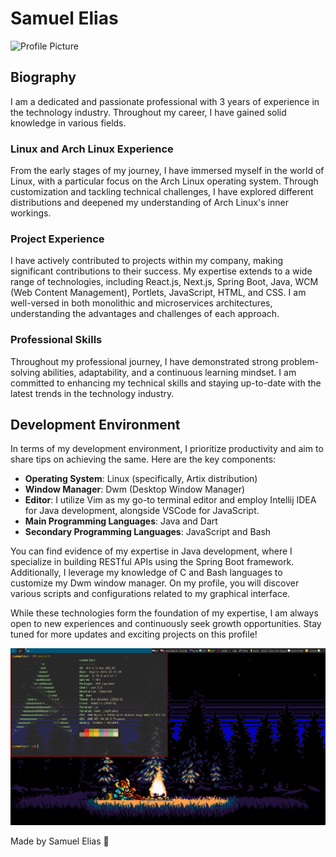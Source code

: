 # Samuel Elias

![Profile Picture](profile-picture.jpg)

## Biography

I am a dedicated and passionate professional with 3 years of experience in the technology industry. Throughout my career, I have gained solid knowledge in various fields.

### Linux and Arch Linux Experience

From the early stages of my journey, I have immersed myself in the world of Linux, with a particular focus on the Arch Linux operating system. Through customization and tackling technical challenges, I have explored different distributions and deepened my understanding of Arch Linux's inner workings.

### Project Experience

I have actively contributed to projects within my company, making significant contributions to their success. My expertise extends to a wide range of technologies, including React.js, Next.js, Spring Boot, Java, WCM (Web Content Management), Portlets, JavaScript, HTML, and CSS. I am well-versed in both monolithic and microservices architectures, understanding the advantages and challenges of each approach.

### Professional Skills

Throughout my professional journey, I have demonstrated strong problem-solving abilities, adaptability, and a continuous learning mindset. I am committed to enhancing my technical skills and staying up-to-date with the latest trends in the technology industry.

## Development Environment

In terms of my development environment, I prioritize productivity and aim to share tips on achieving the same. Here are the key components:

- **Operating System**: Linux (specifically, Artix distribution)
- **Window Manager**: Dwm (Desktop Window Manager)
- **Editor**: I utilize Vim as my go-to terminal editor and employ Intellij IDEA for Java development, alongside VSCode for JavaScript.
- **Main Programming Languages**: Java and Dart
- **Secondary Programming Languages**: JavaScript and Bash

You can find evidence of my expertise in Java development, where I specialize in building RESTful APIs using the Spring Boot framework. Additionally, I leverage my knowledge of C and Bash languages to customize my Dwm window manager. On my profile, you will discover various scripts and configurations related to my graphical interface.

While these technologies form the foundation of my expertise, I am always open to new experiences and continuously seek growth opportunities. Stay tuned for more updates and exciting projects on this profile!

![Demo of My DWM](https://github.com/muelthebest/muelthebest/blob/main/pic-full-211205-2201-06.png)

Made by Samuel Elias 💜
